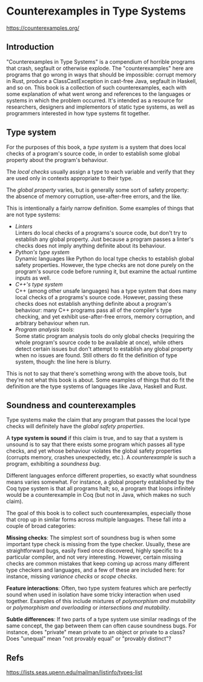# Counterexamples in Type Systems
https://counterexamples.org/

## Introduction

"Counterexamples in Type Systems" is a compendium of horrible programs that crash, segfault or otherwise explode. The "counterexamples" here are programs that go wrong in ways that should be impossible: corrupt memory in Rust, produce a ClassCastException in cast-free Java, segfault in Haskell, and so on. This book is a collection of such counterexamples, each with some explanation of what went wrong and references to the languages or systems in which the problem occurred. It's intended as a resource for researchers, designers and implementors of static type systems, as well as programmers interested in how type systems fit together.

## Type system

For the purposes of this book, a *type system* is a system that does local checks of a program's source code, in order to establish some global property about the program's behaviour.

The *local checks* usually assign a type to each variable and verify that they are used only in contexts appropriate to their type.

The *global property* varies, but is generally some sort of safety property: the absence of memory corruption, use-after-free errors, and the like.

This is intentionally a fairly narrow definition. Some examples of things that are not type systems:
- *Linters*    
  Linters do local checks of a programs's source code, but don't try to establish any global property. Just because a program passes a linter's checks does not imply anything definite about its behaviour.
- *Python's type system*    
  Dynamic languages like Python do local type checks to establish global safety properties. However, the type checks are not done purely on the program's source code before running it, but examine the actual runtime inputs as well.
- *C++'s type system*    
  C++ (among other unsafe languages) has a type system that does many local checks of a programs's source code. However, passing these checks does not establish anything definite about a program's behaviour: many C++ programs pass all of the compiler's type checking, and yet exhibit use-after-free errors, memory corruption, and arbitrary behaviour when run.
- *Program analysis tools*:     
  Some static program analysis tools do only global checks (requiring the whole program's source code to be available at once), while others detect certain issues but don't attempt to establish any global property when no issues are found. Still others do fit the definition of type system, though: the line here is blurry.

This is not to say that there's something wrong with the above tools, but they're not what this book is about. Some examples of things that do fit the definition are the type systems of languages like Java, Haskell and Rust.

## Soundness and counterexamples

Type systems make the claim that any program that passes the local type checks will definitely have the *global safety properties*.

A **type system is sound** if this claim is true, and to say that a system is unsound is to say that there exists some program which passes all type checks, and yet whose behaviour violates the global safety properties (corrupts memory, crashes unexpectedly, etc.). A *counterexample* is such a program, exhibiting a *soundness bug*.

Different languages enforce different properties, so exactly what soundness means varies somewhat. For instance, a global property established by the Coq type system is that all programs halt; so, a program that loops infinitely would be a counterexample in Coq (but not in Java, which makes no such claim).

The goal of this book is to collect such counterexamples, especially those that crop up in similar forms across multiple languages. These fall into a couple of broad categories:

**Missing checks**: The simplest sort of soundness bug is when some important type check is missing from the type checker. Usually, these are straightforward bugs, easily fixed once discovered, highly specific to a particular compiler, and not very interesting. However, certain missing checks are common mistakes that keep coming up across many different type checkers and languages, and a few of these are included here: for instance, missing *variance checks* or *scope checks*.

**Feature interactions**: Often, two type system features which are perfectly sound when used in isolation have some tricky interaction when used together. Examples of this include mixtures of *polymorphism and mutability* or *polymorphism and overloading* or *intersections and mutability*.

**Subtle differences**: If two parts of a type system use similar readings of the same concept, the gap between them can often cause soundness bugs. For instance, does "private" mean private to an object or private to a class? Does "unequal" mean "not provably equal" or "provably distinct"?

## Refs

https://lists.seas.upenn.edu/mailman/listinfo/types-list
